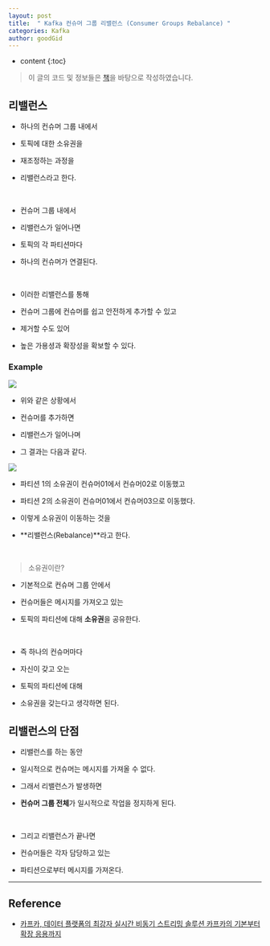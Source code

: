 ```yaml
---
layout: post
title:  " Kafka 컨슈머 그룹 리밸런스 (Consumer Groups Rebalance) "
categories: Kafka
author: goodGid
---
```

* content
{:toc}

> 이 글의 코드 및 정보들은 [책](https://book.naver.com/bookdb/book_detail.nhn?bid=13540082)을 바탕으로 작성하였습니다.

## 리밸런스

* 하나의 컨슈머 그룹 내에서

* 토픽에 대한 소유권을

* 재조정하는 과정을

* 리밸런스라고 한다.

<br>

* 컨슈머 그룹 내에서

* 리밸런스가 일어나면

* 토픽의 각 파티션마다

* 하나의 컨슈머가 연결된다.

<br>

* 이러한 리밸런스를 통해

* 컨슈머 그룹에 컨슈머를 쉽고 안전하게 추가할 수 있고

* 제거할 수도 있어

* 높은 가용셩과 확장성을 확보할 수 있다.









### Example 

![](/assets/img/kafka/Kafka-Consumer-Group_1.png)

* 위와 같은 상황에서

* 컨슈머를 추가하면 

* 리밸런스가 일어나며

* 그 결과는 다음과 같다.

![](/assets/img/kafka/Kafka-Consumer-Group_2.png)

* 파티션 1의 소유권이 컨슈머01에서 컨슈머02로 이동했고

* 파티션 2의 소유권이 컨슈머01에서 컨슈머03으로 이동했다.

* 이렇게 소유권이 이동하는 것을

* **리밸런스(Rebalance)**라고 한다.

<br>

> 소유권이란?

* 기본적으로 컨슈머 그룹 안에서

* 컨슈머들은 메시지를 가져오고 있는 

* 토픽의 파티션에 대해 **소유권**을 공유한다.

<br>

* 즉 하나의 컨슈머마다

* 자신이 갖고 오는

* 토픽의 파티션에 대해

* 소유권을 갖는다고 생각하면 된다.




## 리밸런스의 단점

* 리밸런스를 하는 동안

* 일시적으로 컨슈머는 메시지를 가져올 수 없다.

* 그래서 리밸런스가 발생하면

* **컨슈머 그룹 전체**가 일시적으로 작업을 정지하게 된다.

<br>

* 그리고 리밸런스가 끝나면

* 컨슈머들은 각자 담당하고 있는

* 파티션으로부터 메시지를 가져온다.

---

## Reference

* [카프카, 데이터 플랫폼의 최강자 실시간 비동기 스트리밍 솔루션 카프카의 기본부터 확장 응용까지](https://book.naver.com/bookdb/book_detail.nhn?bid=13540082)